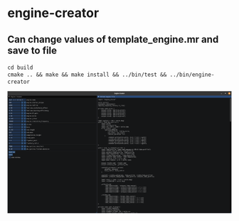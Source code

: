 # engine-creator

## Can change values of template_engine.mr and save to file

```
cd build
cmake .. && make && make install && ../bin/test && ../bin/engine-creator
```

![Screenshot of EngineCreator app running](images/engine-creator-01.png)